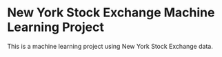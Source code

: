 # New York Stock Exchange Machine Learning Project
This is a machine learning project using New York Stock Exchange data.
